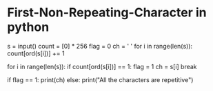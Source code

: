 # First-Non-Repeating-Character in python
s = input()
count = [0] * 256
flag = 0
ch = ' '
for i in range(len(s)):
    count[ord(s[i])] += 1

for i in range(len(s)):
    if count[ord(s[i])] == 1:
        flag = 1
        ch = s[i]
        break

if flag == 1:
    print(ch)
else:
    print("All the characters are repetitive")

